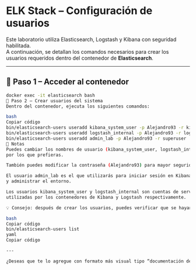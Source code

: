 # ELK Stack – Configuración de usuarios

Este laboratorio utiliza Elasticsearch, Logstash y Kibana con seguridad habilitada.  
A continuación, se detallan los comandos necesarios para crear los usuarios requeridos dentro del contenedor de **Elasticsearch**.

---

## 🔹 Paso 1 – Acceder al contenedor

```bash
docker exec -it elasticsearch bash
🔹 Paso 2 – Crear usuarios del sistema
Dentro del contenedor, ejecuta los siguientes comandos:

bash
Copiar código
bin/elasticsearch-users useradd kibana_system_user -p Alejandro93 -r kibana_system
bin/elasticsearch-users useradd logstash_internal -p Alejandro93 -r logstash_system
bin/elasticsearch-users useradd admin_lab -p Alejandro93 -r superuser
🔹 Notas
Puedes cambiar los nombres de usuario (kibana_system_user, logstash_internal, admin_lab)
por los que prefieras.

También puedes modificar la contraseña (Alejandro93) para mayor seguridad.

El usuario admin_lab es el que utilizarás para iniciar sesión en Kibana
y administrar el entorno.

Los usuarios kibana_system_user y logstash_internal son cuentas de servicio internas,
utilizadas por los contenedores de Kibana y Logstash respectivamente.

💡 Consejo: después de crear los usuarios, puedes verificar que se hayan registrado con:

bash
Copiar código
bin/elasticsearch-users list
yaml
Copiar código

---

¿Deseas que te lo agregue con formato más visual tipo “documentación de laboratorio”

